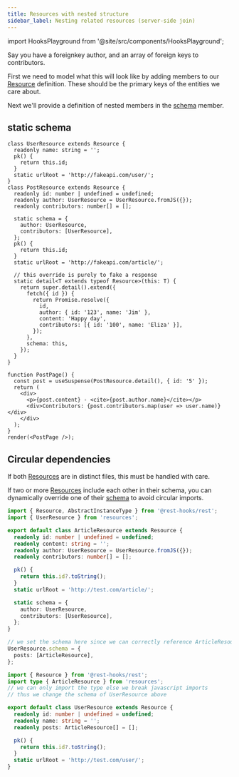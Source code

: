 ```yaml
---
title: Resources with nested structure
sidebar_label: Nesting related resources (server-side join)
---
```


import HooksPlayground from '@site/src/components/HooksPlayground';

Say you have a foreignkey author, and an array of foreign keys to contributors.

First we need to model what this will look like by adding members to our [Resource][1] definition.
These should be the primary keys of the entities we care about.

Next we'll provide a definition of nested members in the [schema][3] member.

## static schema

<HooksPlayground groupId="schema" defaultOpen="y">

```tsx
class UserResource extends Resource {
  readonly name: string = '';
  pk() {
    return this.id;
  }
  static urlRoot = 'http://fakeapi.com/user/';
}
class PostResource extends Resource {
  readonly id: number | undefined = undefined;
  readonly author: UserResource = UserResource.fromJS({});
  readonly contributors: number[] = [];

  static schema = {
    author: UserResource,
    contributors: [UserResource],
  };
  pk() {
    return this.id;
  }
  static urlRoot = 'http://fakeapi.com/article/';

  // this override is purely to fake a response
  static detail<T extends typeof Resource>(this: T) {
    return super.detail().extend({
      fetch({ id }) {
        return Promise.resolve({
          id,
          author: { id: '123', name: 'Jim' },
          content: 'Happy day',
          contributors: [{ id: '100', name: 'Eliza' }],
        });
      },
      schema: this,
    });
  }
}

function PostPage() {
  const post = useSuspense(PostResource.detail(), { id: '5' });
  return (
    <div>
      <p>{post.content} - <cite>{post.author.name}</cite></p>
      <div>Contributors: {post.contributors.map(user => user.name)}</div>
    </div>
  );
}
render(<PostPage />);
```

</HooksPlayground>

## Circular dependencies

If both [Resources][1] are in distinct files, this must be handled with care.

If two or more [Resources][1] include each other in their schema, you can dynamically override
one of their [schema][3] to avoid circular imports.

```typescript title="resources/ArticleResource.ts"
import { Resource, AbstractInstanceType } from '@rest-hooks/rest';
import { UserResource } from 'resources';

export default class ArticleResource extends Resource {
  readonly id: number | undefined = undefined;
  readonly content: string = '';
  readonly author: UserResource = UserResource.fromJS({});
  readonly contributors: number[] = [];

  pk() {
    return this.id?.toString();
  }
  static urlRoot = 'http://test.com/article/';

  static schema = {
    author: UserResource,
    contributors: [UserResource],
  };
}

// we set the schema here since we can correctly reference ArticleResource
UserResource.schema = {
  posts: [ArticleResource],
};
```

```typescript title="resources/UserResource.ts"
import { Resource } from '@rest-hooks/rest';
import type { ArticleResource } from 'resources';
// we can only import the type else we break javascript imports
// thus we change the schema of UserResource above

export default class UserResource extends Resource {
  readonly id: number | undefined = undefined;
  readonly name: string = '';
  readonly posts: ArticleResource[] = [];

  pk() {
    return this.id?.toString();
  }
  static urlRoot = 'http://test.com/user/';
}
```

[1]: ../api/Resource.md
[2]: ../api/useCache.md
[3]: ../api/Entity#schema
